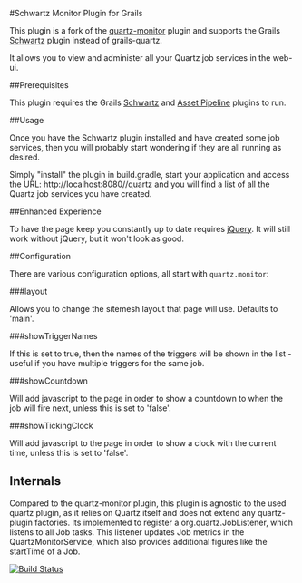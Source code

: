 #Schwartz Monitor Plugin for Grails

This plugin is a fork of the [quartz-monitor](https://grails.org/plugin/quartz-monitor) plugin and supports the Grails [Schwartz](https://plugins.grails.org/plugin/schwartz) plugin instead of grails-quartz.

It allows you to view and administer all your Quartz job services in the web-ui.

##Prerequisites

This plugin requires the Grails [Schwartz](https://plugins.grails.org/plugin/schwartz) and [Asset Pipeline](http://grails.org/plugin/asset-pipeline) plugins to run.

##Usage

Once you have the Schwartz plugin installed and have created some job services, then you will probably start wondering if they are all running as desired.

Simply "install" the plugin in build.gradle, start your application and access the URL: http://localhost:8080/<yourapp>/quartz and you will find a list of all the Quartz job services you have created.

##Enhanced Experience

To have the page keep you constantly up to date requires [jQuery](http://grails.org/plugin/jquery). It will still work without jQuery, but it won't look as good.

##Configuration

There are various configuration options, all start with `quartz.monitor`:

###layout

Allows you to change the sitemesh layout that page will use. Defaults to 'main'.

###showTriggerNames

If this is set to true, then the names of the triggers will be shown in the list - useful if you have multiple triggers for the same job.

###showCountdown

Will add javascript to the page in order to show a countdown to when the job will fire next, unless this is set to 'false'.

###showTickingClock

Will add javascript to the page in order to show a clock with the current time, unless this is set to 'false'.

## Internals

Compared to the quartz-monitor plugin, this plugin is agnostic to the used quartz plugin, as it relies on Quartz itself and does not extend any quartz-plugin factories.
Its implemented to register a org.quartz.JobListener, which listens to all Job tasks. 
This listener updates Job metrics in the QuartzMonitorService, which also provides additional figures like the startTime of a Job.

[![Build Status](https://api.travis-ci.org/robertoschwald/grails-schwartz-monitor.png?branch=rewrite)](http://travis-ci.org/robertoschwald/grails-schwartz-monitor)